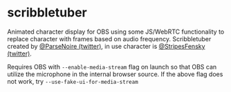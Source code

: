 # scribbletuber
Animated character display for OBS using some JS/WebRTC functionality to replace character with frames based on audio frequency. Scribbletuber created by [@ParseNoire (twitter)](http://www.twitter.com/parsenoire), in use character is [@StripesFensky (twitter)](http://www.twitter.com/stripesfensky).

Requires OBS with `--enable-media-stream` flag on launch so that OBS can utilize the microphone in the internal browser source.
If the above flag does not work, try `--use-fake-ui-for-media-stream`
